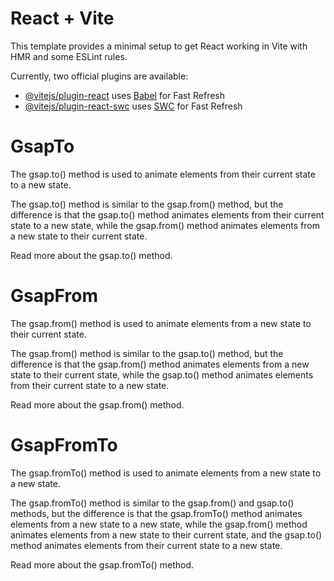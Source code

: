 # React + Vite

This template provides a minimal setup to get React working in Vite with HMR and some ESLint rules.

Currently, two official plugins are available:

- [@vitejs/plugin-react](https://github.com/vitejs/vite-plugin-react/blob/main/packages/plugin-react/README.md) uses [Babel](https://babeljs.io/) for Fast Refresh
- [@vitejs/plugin-react-swc](https://github.com/vitejs/vite-plugin-react-swc) uses [SWC](https://swc.rs/) for Fast Refresh

# GsapTo

The gsap.to() method is used to animate elements from their current state to a new state.

The gsap.to() method is similar to the gsap.from() method, but the difference is that the gsap.to() method animates elements from their current state to a new state, while the gsap.from() method animates elements from a new state to their current state.

Read more about the gsap.to() method.


# GsapFrom

The gsap.from() method is used to animate elements from a new state to their current state.

The gsap.from() method is similar to the gsap.to() method, but the difference is that the gsap.from() method animates elements from a new state to their current state, while the gsap.to() method animates elements from their current state to a new state.

Read more about the gsap.from() method.

# GsapFromTo
The gsap.fromTo() method is used to animate elements from a new state to a new state.

The gsap.fromTo() method is similar to the gsap.from() and gsap.to() methods, but the difference is that the gsap.fromTo() method animates elements from a new state to a new state, while the gsap.from() method animates elements from a new state to their current state, and the gsap.to() method animates elements from their current state to a new state.

Read more about the gsap.fromTo() method.





